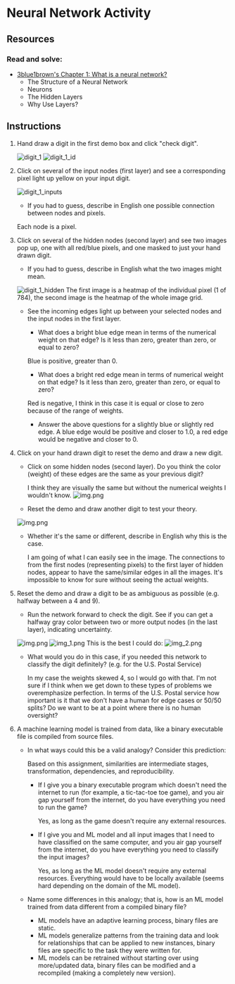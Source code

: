 # Neural Network Activity

## Resources
### Read and solve:
- [3blue1brown's Chapter 1: What is a neural network?](https://www.3blue1brown.com/lessons/neural-networks#title)
    - The Structure of a Neural Network
    - Neurons
    - The Hidden Layers
    - Why Use Layers?

## Instructions

1. Hand draw a digit in the first demo box and click "check digit".

    ![digit_1](images/neural_network_activity1/digit_1.png)
    ![digit_1_id](images/neural_network_activity1/digit_1_id.png)

2. Click on several of the input nodes (first layer) and see a corresponding pixel light up yellow on your input digit.

    ![digit_1_inputs](images/neural_network_activity1/digit_1_inputs.png)

   - If you had to guess, describe in English one possible connection between nodes and pixels.
   
   Each node is a pixel.
   
3. Click on several of the hidden nodes (second layer) and see two images pop up, one with all red/blue pixels, and one
    masked to just your hand drawn digit.
    - If you had to guess, describe in English what the two images might mean.
   
   ![digit_1_hidden](images/neural_network_activity1/digit_1_hidden.png)
   The first image is a heatmap of the individual pixel (1 of 784), the second image is the heatmap of the whole image grid.
   
    - See the incoming edges light up between your selected nodes and the input nodes in the first layer.
      - What does a bright blue edge mean in terms of the numerical weight on that edge? Is it less than zero, greater 
        than zero, or equal to zero?
      
      Blue is positive, greater than 0.
      
      - What does a bright red edge mean in terms of numerical weight on that edge? Is it less than zero, greater than
        zero, or equal to zero?
      
      Red is negative, I think in this case it is equal or close to zero because of the range of weights.
      
      - Answer the above questions for a slightly blue or slightly red edge.
      A blue edge would be positive and closer to 1.0, a red edge would be negative and closer to 0.
      
4. Click on your hand drawn digit to reset the demo and draw a new digit.

    - Click on some hidden nodes (second layer). Do you think the color (weight) of these edges are the same as your
      previous digit?
   
      I think they are visually the same but without the numerical weights I wouldn't know.
   ![img.png](images/neural_network_activity1/same_different_weights.png)
   
    - Reset the demo and draw another digit to test your theory.
   
   ![img.png](images/neural_network_activity1/same_different_weights2.png)
    - Whether it's the same or different, describe in English why this is the case.
   
      I am going of what I can easily see in the image. The connections to from the first nodes (representing pixels)
      to the first layer of hidden nodes, appear to have the same/similar edges in all the images. It's impossible to
      know for sure without seeing the actual weights.
   
5. Reset the demo and draw a digit to be as ambiguous as possible (e.g. halfway between a 4 and 9).
    - Run the network forward to check the digit. See if you can get a halfway gray color between two or more output 
      nodes (in the last layer), indicating uncertainty.
   
   ![img.png](images/neural_network_activity1/ambiguous1.png)
   ![img_1.png](images/neural_network_activity1/ambiguous2.png)
   This is the best I could do:
   ![img_2.png](images/neural_network_activity1/ambiguous3.png)
    - What would you do in this case, if you needed this network to classify the digit definitely? (e.g. for the U.S. 
      Postal Service)
   
      In my case the weights skewed 4, so I would go with that. I'm not sure if I think when we get down to these types 
      of problems we overemphasize perfection. In terms of the U.S. Postal service how important is it that we don't 
      have a human for edge cases or 50/50 splits? Do we want to be at a point where there is no human oversight?
    
6. A machine learning model is trained from data, like a binary executable file is compiled from source files.
    - In what ways could this be a valid analogy? Consider this prediction:
      
      Based on this assignment, similarities are intermediate stages, transformation, dependencies, and reproducibility.
    
      - If I give you a binary executable program which doesn't need the internet to run (for example, a tic-tac-toe 
        toe game), and you air gap yourself from the internet, do you have everything you need to run the game?
      
        Yes, as long as the game doesn't require any external resources. 
        
      - If I give you and ML model and all input images that I need to have classified on the same computer, and you 
        air gap yourself from the internet, do you have everything you need to classify the input images?
      
        Yes, as long as the ML model doesn't require any external resources. Everything would have to be locally 
        available (seems hard depending on the domain of the ML model).
   
    - Name some differences in this analogy; that is, how is an ML model trained from data different from a compiled
      binary file?
      
      - ML models have an adaptive learning process, binary files are static.
      - ML models generalize patterns from the training data and look for relationships that can be applied to new 
        instances, binary files are specific to the task they were written for.
      - ML models can be retrained without starting over using more/updated data, binary files can be modified and a
       recompiled (making a completely new version).